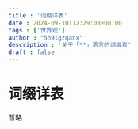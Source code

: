 ```yaml
---
title : '词缀详表'
date : 2024-09-10T12:29:08+08:00
tags : ['世界观']
author : "5h9igzqanx"
description : '关于「**」语言的词缀表'
draft : false
---
```


# 词缀详表

暂略
